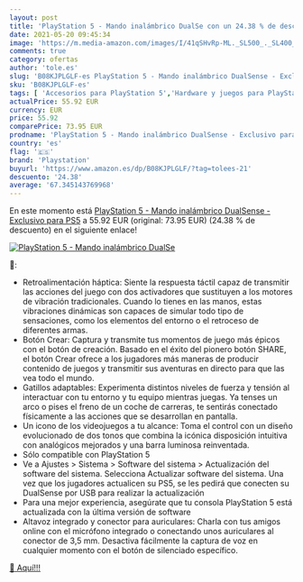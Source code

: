 ```yaml
---
layout: post
title: 'PlayStation 5 - Mando inalámbrico DualSe con un 24.38 % de descuento'
date: 2021-05-20 09:45:34
image: 'https://m.media-amazon.com/images/I/41qSHvRp-ML._SL500_._SL400_.jpg'
comments: true
category: ofertas
author: 'tole.es'
slug: 'B08KJPLGLF-es PlayStation 5 - Mando inalámbrico DualSense - Exclusivo...'
sku: 'B08KJPLGLF-es'
tags: [ 'Accesorios para PlayStation 5','Hardware y juegos para PlayStation 5','Mandos y controles para PlayStation 5','Videojuegos','playstation','ps5', ]
actualPrice: 55.92 EUR
currency: EUR
price: 55.92
comparePrice: 73.95 EUR
prodname: 'PlayStation 5 - Mando inalámbrico DualSense - Exclusivo para PS5'
country: 'es'
flag: '🇪🇸'
brand: 'Playstation'
buyurl: 'https://www.amazon.es/dp/B08KJPLGLF/?tag=tolees-21'
descuento: '24.38'
average: '67.345143769968'
---
```


En este momento está [PlayStation 5 - Mando inalámbrico DualSense - Exclusivo para PS5](https://www.amazon.es/dp/B08KJPLGLF/?tag=tolees-21) a 55.92 EUR (original: 73.95 EUR) (24.38 %  de descuento) en el siguiente enlace!

[![PlayStation 5 - Mando inalámbrico DualSe](https://m.media-amazon.com/images/I/41qSHvRp-ML._SL500_._SL400_.jpg)](https://www.amazon.es/dp/B08KJPLGLF/?tag=tolees-21)

🔎:

- Retroalimentación háptica: Siente la respuesta táctil capaz de transmitir las acciones del juego con dos activadores que sustituyen a los motores de vibración tradicionales. Cuando lo tienes en las manos, estas vibraciones dinámicas son capaces de simular todo tipo de sensaciones, como los elementos del entorno o el retroceso de diferentes armas.
- Botón Crear: Captura y transmite tus momentos de juego más épicos con el botón de creación. Basado en el éxito del pionero botón SHARE, el botón Crear ofrece a los jugadores más maneras de producir contenido de juegos y transmitir sus aventuras en directo para que las vea todo el mundo.
- Gatillos adaptables: Experimenta distintos niveles de fuerza y tensión al interactuar con tu entorno y tu equipo mientras juegas. Ya tenses un arco o pises el freno de un coche de carreras, te sentirás conectado físicamente a las acciones que se desarrollan en pantalla.
- Un icono de los videojuegos a tu alcance: Toma el control con un diseño evolucionado de dos tonos que combina la icónica disposición intuitiva con analógicos mejorados y una barra luminosa reinventada.
- Sólo compatible con PlayStation 5
- Ve a Ajustes > Sistema > Software del sistema > Actualización del software del sistema. Selecciona Actualizar software del sistema. Una vez que los jugadores actualicen su PS5, se les pedirá que conecten su DualSense por USB para realizar la actualización
- Para una mejor experiencia, asegúrate que tu consola PlayStation 5 está actualizada con la última versión de software
- Altavoz integrado y conector para auriculares: Charla con tus amigos online con el micrófono integrado o conectando unos auriculares al conector de 3,5 mm. Desactiva fácilmente la captura de voz en cualquier momento con el botón de silenciado específico.

[🛒 Aquí!!!](https://www.amazon.es/dp/B08KJPLGLF/?tag=tolees-21)
